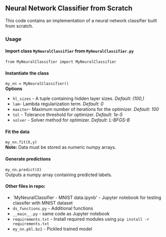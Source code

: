 ## Neural Network Classifier from Scratch

This code contains an implementation of a neural network classifier built from scratch. 

### Usage
#### Import class `MyNeuralClassifier` from `MyNeuralClassifier.py`

`from MyNeuralClassifier import MyNeuralClassifier`

#### Instantiate the class
`my_nn = MyNeuralClassifier()`<Br>
__Options__<Br>
- `hl_sizes` - A tuple containing hidden layer sizes. _Default: (100,)_
- `lam`- Lambda regularization term. _Default: 0_
- `maxiter`- Maximum number of iterations for the optimizer. _Default: 100_
- `tol` - Tolerance threshold for optimizer. _Default: 1e-5_
- `solver` - Solver method for optimizer. _Default: L-BFGS-B_

#### Fit the data
`my_nn.fit(X,y)`<br>
__Note:__ Data must be stored as numeric numpy arrays.

#### Generate predictions
`my_nn.predict(X)` <br>
Outputs a numpy array containing predicted labels.

#### Other files in repo: 
- `MyNeuralClassifier - MNIST data.ipynb' - Jupyter notebook for testing classifer with MNIST dataset
- `ds_functions.py` - Additional functions
- `__main__.py` - same code as Jupyter notebook
- `requirements.txt` - Install required modules using `pip install -r requirements.txt`
- `my_nn.pkl.bz2` - Pickled trained model
